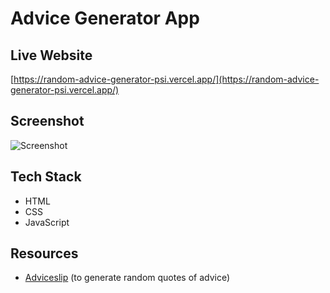 # Advice Generator App

## Live Website

[https://random-advice-generator-psi.vercel.app/](https://random-advice-generator-psi.vercel.app/)

## Screenshot

![Screenshot](https://i.ibb.co/N76LfwL/advice-generator-app.png)

## Tech Stack

- HTML
- CSS
- JavaScript

## Resources

- [Adviceslip](https://api.adviceslip.com/advice) (to generate random quotes of advice)
